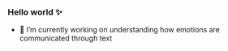 ### Hello world ✨

- 🔭 I’m currently working on understanding how emotions are communicated through text



